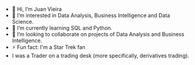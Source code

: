 - 👋 Hi, I’m Juan Vieira
- 👀 I’m interested in Data Analysis, Business Intelligence and Data Science.
- 🌱 I’m currently learning SQL and Python.
- 💞️ I’m looking to collaborate on projects of Data Analysis and Business Intelligence.
- ⚡ Fun fact: I'm a Star Trek fan
- I was a Trader on a trading desk (more specifically, derivatives trading).

<!---
ju4nv1e1r4/ju4nv1e1r4 is a ✨ special ✨ repository because its `README.md` (this file) appears on your GitHub profile.
You can click the Preview link to take a look at your changes.
--->
